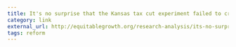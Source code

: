 ```yaml
---
title: It's no surprise that the Kansas tax cut experiment failed to create jobs
category: link
external_url: http://equitablegrowth.org/research-analysis/its-no-surprise-that-the-kansas-tax-cut-experiment-failed-to-create-jobs/
tags: reform
---
```

